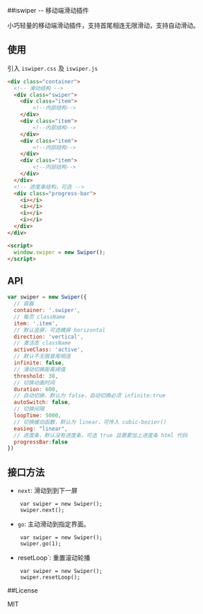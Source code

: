 ##iswiper -- 移动端滑动插件

小巧轻量的移动端滑动插件，支持首尾相连无限滑动，支持自动滑动。

## 使用

引入 `iswiper.css` 及 `iswiper.js`

```html
<div class="container">
  <!-- 滑动结构 -->
  <div class="swiper">
    <div class="item">
        <!--内部结构-->
    </div>
    <div class="item">
        <!--内部结构-->
    </div>
    <div class="item">
        <!--内部结构-->
    </div>
    <div class="item">
        <!--内部结构-->
    </div>
  </div>
  <!-- 进度条结构，可选 -->
  <div class="progress-bar">
    <i></i>
    <i></i>
    <i></i>
    <i></i>
  </div>
</div>

<script>
  window.swiper = new Swiper();
</script>
```

## API
```javascript
var swiper = new Swiper({
  // 容器
  container: '.swiper',
  // 每页 className
  item: '.item',
  // 默认竖屏，可选横屏 horizontal
  direction: 'vertical',
  // 激活态 className
  activeClass: 'active',
  // 默认不无限首尾相连
  infinite: false,
  // 滑动切换距离阀值
  threshold: 30,
  // 切换动画时间
  duration: 600,
  // 自动切换，默认为 false，自动切换必须 infinite:true
  autoSwitch: false,
  // 切换间隔
  loopTime: 5000,
  // 切换缓动函数，默认为 linear，可传入 cubic-bezier()
  easing: "linear",
  // 进度条，默认没有进度条，可选 true 且需要加上进度条 html 代码
  progressBar:false
})
```

## 接口方法

- `next`: 滑动到到下一屏

```
    var swiper = new Swiper();
    swiper.next();
```

- `go`: 主动滑动到指定界面。

```
    var swiper = new Swiper();
    swiper.go(1);
```

- resetLoop`: 重置滚动轮播

```
    var swiper = new Swiper();
    swiper.resetLoop();
```

##License

MIT
